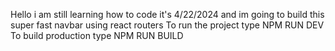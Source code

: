 Hello i am still learning how to code it's 4/22/2024 and im going to build this super fast navbar using react routers
To run the project type 
NPM RUN DEV
To build production type NPM RUN BUILD
